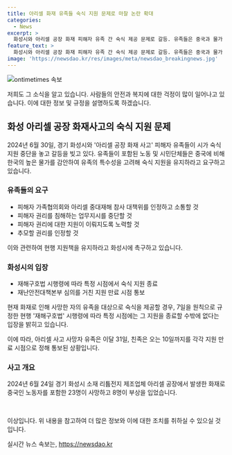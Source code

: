 ```yaml
---
title: 아리셀 화재 유족들 숙식 지원 문제로 마찰 논란 확대
categories:
  - News
excerpt: >
  화성시와 아리셀 공장 화재 피해자 유족 간 숙식 제공 문제로 갈등. 유족들은 중국과 물가 차이를 강조하며 유족 특성 및 취약성을 고려해 숙식 지원 유지를 촉구. 또한, 피해가족협의회와 소통 및 피해자 권리 보호 등을 요구하고 항의. 하지만 시는 재해구호법 시행령에 따라 특정 시점에 숙식 지원을 종료할 수밖에 없다는 입장. 현재 사고 사망자 유족은 31일까지, 친족은 10일까지 지원 종료 통보함. 2024.6.30/뉴스1
feature_text: >
  화성시와 아리셀 공장 화재 피해자 유족 간 숙식 제공 문제로 갈등. 유족들은 중국과 물가 차이를 강조하며 유족 특성 및 취약성을 고려해 숙식 지원 유지를 촉구. 또한, 피해가족협의회와 소통 및 피해자 권리 보호 등을 요구하고 항의. 하지만 시는 재해구호법 시행령에 따라 특정 시점에 숙식 지원을 종료할 수밖에 없다는 입장. 현재 사고 사망자 유족은 31일까지, 친족은 10일까지 지원 종료 통보함. 2024.6.30/뉴스1
image: 'https://newsdao.kr/res/images/meta/newsdao_breakingnews.jpg'
---
```


<p><img src="https://newsdao.kr/res/images/meta/newsdao_breakingnews.jpg" alt="ontimetimes 속보" /></p>

<p>저희도 그 소식을 알고 있습니다. 사람들의 안전과 복지에 대한 걱정이 많이 일어나고 있습니다. 이에 대한 정보 및 규정을 설명하도록 하겠습니다.</p>

<h2 data-ke-size="size26">화성 아리셀 공장 화재사고의 숙식 지원 문제</h2>

<p data-ke-size="size16">2024년 6월 30일, 경기 화성시와 '아리셀 공장 화재 사고' 피해자 유족들이 시가 숙식 지원 중단을 놓고 갈등을 빚고 있다. 유족들이 포함된 노동 및 시민단체들은 중국에 비해 한국의 높은 물가를 감안하여 유족의 특수성을 고려해 숙식 지원을 유지하라고 요구하고 있습니다.</p>

<h3 data-ke-size="size24">유족들의 요구</h3>

<ul>
  <li>피해자 가족협의회와 아리셀 중대재해 참사 대책위를 인정하고 소통할 것</li>
  <li>피해자 권리를 침해하는 업무지시를 중단할 것</li>
  <li>피해자 권리에 대한 지원이 이뤄지도록 노력할 것</li>
  <li>추모할 권리를 인정할 것</li>
</ul>

<p data-ke-size="size16">이와 관련하여 현행 지원책을 유지하라고 화성시에 촉구하고 있습니다.</p>

<h3 data-ke-size="size24">화성시의 입장</h3>

<ul>
  <li>재해구호법 시행령에 따라 특정 시점에서 숙식 지원 종료</li>
  <li>재난안전대책본부 심의를 거친 지원 만료 시점 통보</li>
</ul>

<p data-ke-size="size16">현재 화재로 인해 사망한 자의 유족을 대상으로 숙식을 제공할 경우, 7일을 원칙으로 규정한 현행 '재해구호법' 시행령에 따라 특정 시점에는 그 지원을 종료할 수밖에 없다는 입장을 밝히고 있습니다.</p>

<p data-ke-size="size16">이에 따라, 아리셀 사고 사망자 유족은 이달 31일, 친족은 오는 10일까지를 각각 지원 만료 시점으로 정해 통보된 상황입니다.</p>

<h3 data-ke-size="size24">사고 개요</h3>

<p data-ke-size="size16">2024년 6월 24일 경기 화성시 소재 리튬전지 제조업체 아리셀 공장에서 발생한 화재로 중국인 노동자를 포함한 23명이 사망하고 8명이 부상을 입었습니다.</p>

<p data-ke-size="size16">&nbsp;</p>

<p>이상입니다. 위 내용을 참고하여 더 많은 정보와 이에 대한 조치를 취하실 수 있으실 것입니다.</p>
실시간 뉴스 속보는, <a href="https://newsdao.kr" rel="dofollow">https://newsdao.kr</a>


